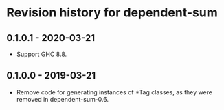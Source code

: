 # Revision history for dependent-sum

## 0.1.0.1 - 2020-03-21

* Support GHC 8.8.

## 0.1.0.0 - 2019-03-21

* Remove code for generating instances of *Tag classes, as they were removed in dependent-sum-0.6.
